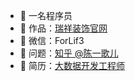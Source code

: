 - 🏬 一名程序员
- 🏡 作品：<a href="https://www.rxjyzs.com" target="_blank">瑞祥装饰官网</a>
- 💬 微信：ForLif3
- 🤔 问题：<a href="https://www.zhihu.com/people/chen-yige-er" target="_blank">知乎 @陈一歌儿</a>
- 📖 简历：<a href="http://43.143.169.142" target="_blank">大数据开发工程师</a>
